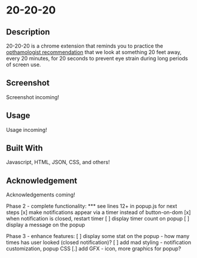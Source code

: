 # 20-20-20


## Description

20-20-20 is a chrome extension that reminds you to practice the [opthamologist recommendation](https://advancedeyecaremd.net/20-20-20-tipstopreventeyestrain/) that we look at something 20 feet away, every 20 minutes, for 20 seconds to prevent eye strain during long periods of screen use. 


## Screenshot    

Screenshot incoming!
<!-- ![Screenshot](doeyScreenshot.png) todo -->


## Usage

Usage incoming!
<!-- * todo  --> 

## Built With

Javascript, HTML, JSON, CSS, and others! 
<!-- todo -->


## Acknowledgement 

Acknowledgements coming!
<!-- todo -->



Phase 2 - complete functionality:
  *** see lines 12+ in popup.js for next steps
[x] make notifications appear via a timer instead of button-on-dom
[x] when notification is closed, restart timer
[ ] display timer count on popup
[ ] display a message on the popup


Phase 3 - enhance features:
[ ] display some stat on the popup - how many times has user looked (closed notification)?
[ ] add mad styling - notification customization, popup CSS
[.] add GFX - icon, more graphics for popup?
